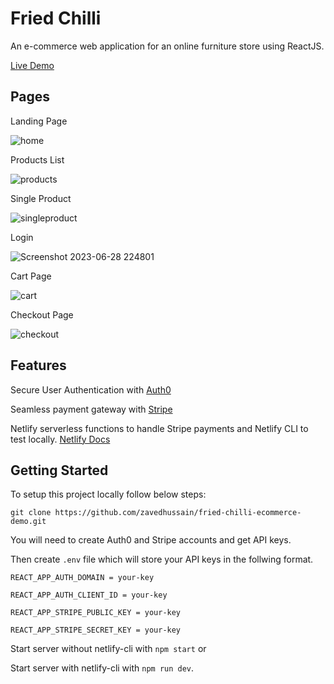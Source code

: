 # Fried Chilli

An e-commerce web application for an online furniture store using ReactJS.

[Live Demo](https://friedchilli.netlify.app)

## Pages

Landing Page

![home](https://github.com/zavedhussain/fried-chilli-ecommerce-demo/assets/45946700/5163dbe1-7407-4b01-bf62-5914a6a71596)

Products List

![products](https://github.com/zavedhussain/fried-chilli-ecommerce-demo/assets/45946700/08067a23-26a6-4e3f-87a3-acffc7231efb)

Single Product

![singleproduct](https://github.com/zavedhussain/fried-chilli-ecommerce-demo/assets/45946700/2b0e4d8e-4282-41ec-be0b-c2032035cde7)

Login

![Screenshot 2023-06-28 224801](https://github.com/zavedhussain/fried-chilli-ecommerce-demo/assets/45946700/a8d2ecf1-c473-41f8-af56-658b67151385)

Cart Page

![cart](https://github.com/zavedhussain/fried-chilli-ecommerce-demo/assets/45946700/f1119eef-f87b-4bfa-95e6-4d9e737e8e88)

Checkout Page

![checkout](https://github.com/zavedhussain/fried-chilli-ecommerce-demo/assets/45946700/76718cf6-fac4-4173-9894-a9feeaafa54c)


## Features

Secure User Authentication with [Auth0](https://auth0.com/)

Seamless payment gateway with [Stripe](https://stripe.com/en-in)

Netlify serverless functions to handle Stripe payments and Netlify CLI to test locally. [Netlify Docs](https://docs.netlify.com/)

## Getting Started

To setup this project locally follow below steps:

`git clone https://github.com/zavedhussain/fried-chilli-ecommerce-demo.git`

You will need to create Auth0 and Stripe accounts and get API keys.

Then create `.env` file which will store your API keys in the follwing format.

```
REACT_APP_AUTH_DOMAIN = your-key

REACT_APP_AUTH_CLIENT_ID = your-key

REACT_APP_STRIPE_PUBLIC_KEY = your-key

REACT_APP_STRIPE_SECRET_KEY = your-key
```

Start server without netlify-cli with `npm start` or

Start server with netlify-cli with `npm run dev`.
